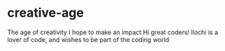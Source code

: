 # creative-age
The age of creativity I hope to make an impact 
Hi great coders!
Ilochi is a lover of code, and wishes to be part of the coding world
